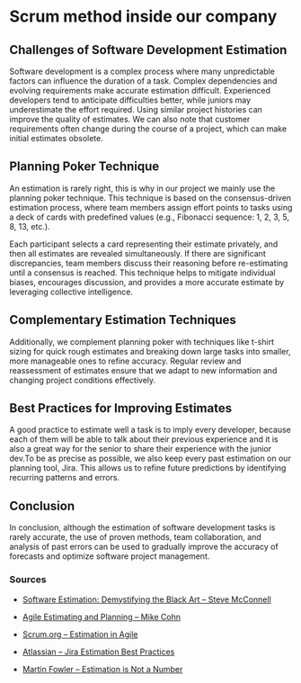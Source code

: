 # Scrum method inside our company

## Challenges of Software Development Estimation

Software development is a complex process where many unpredictable factors can influence the duration of a task. Complex dependencies and evolving requirements make accurate estimation difficult. Experienced developers tend to anticipate difficulties better, while juniors may underestimate the effort required. Using similar project histories can improve the quality of estimates. We can also note that customer requirements often change during the course of a project, which can make initial estimates obsolete.

## Planning Poker Technique

An estimation is rarely right, this is why in our project we mainly use the planning poker technique. This technique is based on the consensus-driven estimation process, where team members assign effort points to tasks using a deck of cards with predefined values (e.g., Fibonacci sequence: 1, 2, 3, 5, 8, 13, etc.).

Each participant selects a card representing their estimate privately, and then all estimates are revealed simultaneously. If there are significant discrepancies, team members discuss their reasoning before re-estimating until a consensus is reached. This technique helps to mitigate individual biases, encourages discussion, and provides a more accurate estimate by leveraging collective intelligence.

## Complementary Estimation Techniques

Additionally, we complement planning poker with techniques like t-shirt sizing for quick rough estimates and breaking down large tasks into smaller, more manageable ones to refine accuracy. Regular review and reassessment of estimates ensure that we adapt to new information and changing project conditions effectively.

## Best Practices for Improving Estimates

A good practice to estimate well a task is to imply every developer, because each of them will be able to talk about their previous experience and it is also a great way for the senior to share their experience with the junior dev.To be as precise as possible, we also keep every past estimation on our planning tool, Jira. This allows us to refine future predictions by identifying recurring patterns and errors.

## Conclusion

In conclusion, although the estimation of software development tasks is rarely accurate, the use of proven methods, team collaboration, and analysis of past errors can be used to gradually improve the accuracy of forecasts and optimize software project management.


### Sources

- [Software Estimation: Demystifying the Black Art – Steve McConnell](https://www.stevemcconnell.com/ieeesoftware/bkste.htm)

- [Agile Estimating and Planning – Mike Cohn](https://www.mountaingoatsoftware.com/books/agile-estimating-and-planning)

- [Scrum.org – Estimation in Agile](https://www.scrum.org/resources/blog/agile-estimation-guide)

- [Atlassian – Jira Estimation Best Practices](https://www.atlassian.com/agile/project-management/estimation)

- [Martin Fowler – Estimation is Not a Number](https://martinfowler.com/bliki/Estimation.html)